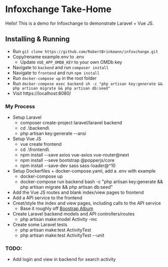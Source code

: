 ﻿# Infoxchange Take-Home
Hello! This is a demo for Infoxchange to demonstrate Laravel + Vue JS.

## Installing & Running
- Run `git clone https://github.com/RobertBrinkmann/infoxchange.git`
- Copy/rename example.env to .env
  - Update `VUE_APP_OMDB_KEY` to your own OMDb key
- Navigate to `backend` and run `composer install`
- Navigate to `frontend` and run `npm install`
- Run `docker-compose up` in the root folder
- Run `docker-compose exec backend sh -c "php artisan key:generate && php artisan migrate && php artisan db:seed"`
- Visit https://localhost:8080/

### My Process
- Setup Laravel
  - composer create-project laravel/laravel backend
  - cd .\backend\
  - php artisan key:generate --ansi
- Setup Vue JS
  - vue create frontend
  - cd .\frontend\
  - npm install --save axios vue-axios vue-router@next
  - npm install --seve bootstrap @popperjs/core
  - npm install --save-dev sass sass-loader@^10
- Setup Dockerfiles + docker-compose.yaml, add a .env with example
  - docker-compose up
  - docker-compose run backend bash -c "php artisan key:generate && php artisan migrate && php artisan db:seed"
- Add the Vue JS routes and blank index/view pages to frontend
- Add a API service to the frontend
- Creat/style the index and view pages, including calls to the API service
  - Base it roughly off [Boostrap Album](https://getbootstrap.com/docs/5.0/examples/album/)
- Create Laravel backend models and API controllers/routes
  - php artisan make:model Activity -mc
- Create some Laravel tests
  - php artisan make:test ActivityTest
  - php artisan make:test ActivityTest --unit

### TODO:
- Add login and view in backend for search activity
